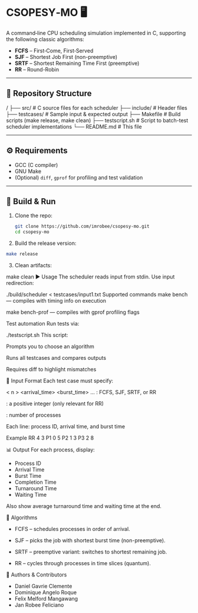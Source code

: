 # CSOPESY‑MO 🖥️

A command‑line CPU scheduling simulation implemented in C, supporting the following classic algorithms:

- **FCFS** – First‑Come, First‑Served  
- **SJF** – Shortest Job First (non-preemptive)  
- **SRTF** – Shortest Remaining Time First (preemptive)  
- **RR** – Round-Robin  

---

## 📁 Repository Structure

/
├── src/ # C source files for each scheduler
├── include/ # Header files
├── testcases/ # Sample input & expected output
├── Makefile # Build scripts (make release, make clean)
├── testscript.sh # Script to batch-test scheduler implementations
└── README.md # This file

---

## ⚙️ Requirements

- GCC (C compiler)
- GNU Make
- (Optional) `diff`, `gprof` for profiling and test validation

---

## 🔧 Build & Run

1. Clone the repo:

   ```bash
   git clone https://github.com/imrobee/csopesy-mo.git
   cd csopesy-mo
   ```
2. Build the release version:

```bash
make release
```

3. Clean artifacts:

make clean
▶️ Usage
The scheduler reads input from stdin. Use input redirection:

./build/scheduler < testcases/input1.txt
Supported commands
make bench — compiles with timing info on execution

make bench-prof — compiles with gprof profiling flags

Test automation
Run tests via:

./testscript.sh
This script:

Prompts you to choose an algorithm

Runs all testcases and compares outputs

Requires diff to highlight mismatches

🧠 Input Format
Each test case must specify:

<algorithm> <quantum>
< n >
<pid> <arrival_time> <burst_time>
...
<algorithm>: FCFS, SJF, SRTF, or RR

<quantum>: a positive integer (only relevant for RR)

<n>: number of processes

Each line: process ID, arrival time, and burst time

Example
RR 4
3
P1 0 5
P2 1 3
P3 2 8

📊 Output
For each process, display:
- Process ID
- Arrival Time
- Burst Time
- Completion Time
- Turnaround Time
- Waiting Time

Also show average turnaround time and waiting time at the end.

📝 Algorithms
- FCFS – schedules processes in order of arrival.

- SJF – picks the job with shortest burst time (non-preemptive).

- SRTF – preemptive variant: switches to shortest remaining job.

- RR – cycles through processes in time slices (quantum).

📌 Authors & Contributors
- Daniel Gavrie Clemente
- Dominique Angelo Roque
- Felix Melford Mangawang
- Jan Robee Feliciano
